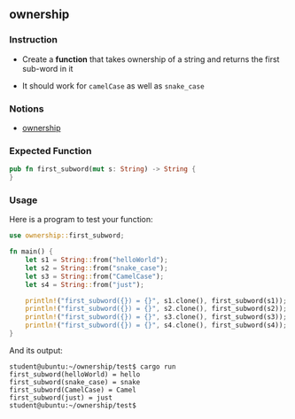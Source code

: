 ## ownership

### Instruction

- Create a **function** that takes ownership of a string and returns the first sub-word in it

- It should work for `camelCase` as well as `snake_case`

### Notions

- [ownership](https://doc.rust-lang.org/book/ch04-00-understanding-ownership.html)

### Expected Function

```rust
pub fn first_subword(mut s: String) -> String {
}
```

### Usage

Here is a program to test your function:

```rust
use ownership::first_subword;

fn main() {
	let s1 = String::from("helloWorld");
	let s2 = String::from("snake_case");
	let s3 = String::from("CamelCase");
	let s4 = String::from("just");

	println!("first_subword({}) = {}", s1.clone(), first_subword(s1));
	println!("first_subword({}) = {}", s2.clone(), first_subword(s2));
	println!("first_subword({}) = {}", s3.clone(), first_subword(s3));
	println!("first_subword({}) = {}", s4.clone(), first_subword(s4));
}
```

And its output:

```console
student@ubuntu:~/ownership/test$ cargo run
first_subword(helloWorld) = hello
first_subword(snake_case) = snake
first_subword(CamelCase) = Camel
first_subword(just) = just
student@ubuntu:~/ownership/test$
```
